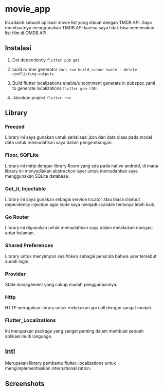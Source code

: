 # movie_app

Ini adalah sebuah aplikasi movie list yang dibuat dengan TMDB API.
Saya membuatnya menggunakan TMDB API karena saya tidak bisa menemukan list film di OMDB API.

## Instalasi

1. Get dependency
   `flutter pub get`

2. build runner generator
   `dart run build_runner build --delete-conflicting-outputs`

3. Build flutter localizations
    enable/uncomment generate in pubspec.yaml to generate localizations
    `flutter gen-l10n`

3. Jalankan project
   `flutter run`

## Library

### Freezed

Library ini saya gunakan untuk serialisasi json dan data class pada model data untuk memudahkan saya dalam pengembangan.

### Floor, SQFLite

Library ini mirip dengan library Room yang ada pada native android, di mana library ini menyediakan abstraction layer untuk memudahkan saya menggunakan SQLite database.

### Get_it, Injectable

Library ini saya gunakan sebagai service locator atau biasa disebut dependency injection agar kode saya menjadi scalable tentunya lebih baik.

### Go Router

Library ini digunakan untuk memudahkan saya dalam melakukan navigasi antar halaman.

### Shared Preferences

Library untuk menyimpan sesi/token sebagai penanda bahwa user tersebut sudah login.

### Provider

State management yang cukup mudah penggunaannya.

### Http

HTTP merupakan library untuk melakukan api call dengan sangat mudah.

### Flutter_Localizations

Ini merupakan package yang sangat penting dalam membuat sebuah aplikasi multi language.

## Intl

Merupakan library pembantu flutter_localizations untuk mengimplementasikan internationalization.

## Screenshots

